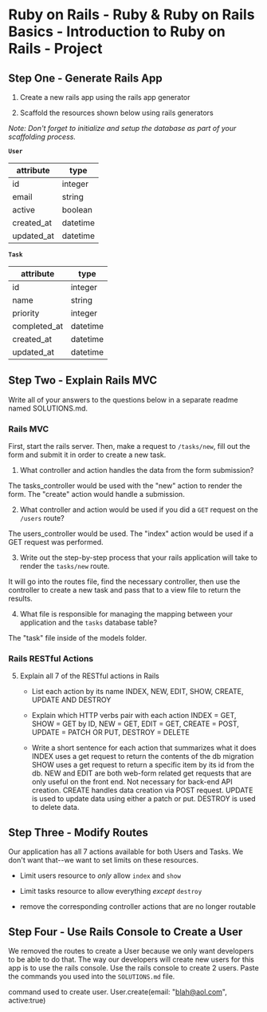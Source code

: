 # Ruby on Rails - Ruby & Ruby on Rails Basics - Introduction to Ruby on Rails - Project

## Step One - Generate Rails App

1. Create a new rails app using the rails app generator

2. Scaffold the resources shown below using rails generators

*Note: Don't forget to initialize and setup the database as part of your scaffolding process.*

**`User`**

| attribute  | type     |
| ---------- | -------- |
| id         | integer  |
| email      | string   |
| active     | boolean  |
| created_at | datetime |
| updated_at | datetime |

**`Task`**

| attribute    | type     |
| ------------ | -------- |
| id           | integer  |
| name         | string   |
| priority     | integer  |
| completed_at | datetime |
| created_at   | datetime |
| updated_at   | datetime |

## Step Two - Explain Rails MVC

Write all of your answers to the questions below in a separate readme named SOLUTIONS.md.

### Rails MVC

First, start the rails server. Then, make a request to `/tasks/new`, fill out the form and submit it in order to create a new task.

1. What controller and action handles the data from the form submission?

  The tasks_controller would be used with the "new" action to render the form. The "create" action would handle a submission.

2. What controller and action would be used if you did a `GET` request on the `/users` route?

  The users_controller would be used. The "index" action would be used if a GET request was performed.

3. Write out the step-by-step process that your rails application will take to render the `tasks/new` route.

  It will go into the routes file, find the necessary controller, 
  then use the controller to create a new task and pass that to a view file to return the results.

4. What file is responsible for managing the mapping between your application and the `tasks` database table?

  The "task" file inside of the models folder.

### Rails RESTful Actions

5. Explain all 7 of the RESTful actions in Rails

   - List each action by its name
      INDEX, NEW, EDIT, SHOW, CREATE, UPDATE AND DESTROY

   - Explain which HTTP verbs pair with each action
      INDEX = GET, SHOW = GET by ID, NEW = GET, EDIT = GET, CREATE = POST, UPDATE = PATCH OR PUT, DESTROY = DELETE

   - Write a short sentence for each action that summarizes what it does
      INDEX uses a get request to return the contents of the db migration
      SHOW uses a get request to return a specific item by its id from the db.
      NEW and EDIT are both web-form related get requests that are only useful on the front end. Not necessary for back-end API creation.
      CREATE handles data creation via POST request.
      UPDATE is used to update data using either a patch or put.
      DESTROY is used to delete data.

## Step Three - Modify Routes

Our application has all 7 actions available for both Users and Tasks. We don't want that--we want to set limits on these resources.

  - Limit users resource to *only* allow `index` and `show`

  - Limit tasks resource to allow everything *except* `destroy`

  - remove the corresponding controller actions that are no longer routable

## Step Four - Use Rails Console to Create a User

We removed the routes to create a User because we only want developers to be able to do that. The way our developers will create new users for this app is to use the rails console. Use the rails console to create 2 users. Paste the commands you used into the `SOLUTIONS.md` file.

 command used to create user. User.create(email: "blah@aol.com", active:true)
